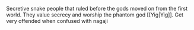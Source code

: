 Secretive snake people that ruled before the gods moved on from the first world.
They value secrecy and worship the phantom god [[Yig|Yig]]. Get very offended when confused with nagaji